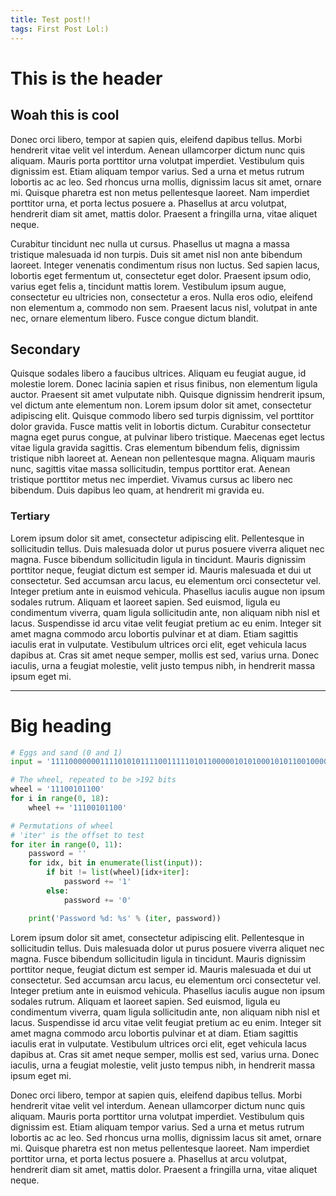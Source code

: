 ```yaml
---
title: Test post!!
tags: First Post Lol:)
---
```


# This is the header

## Woah this is cool

Donec orci libero, tempor at sapien quis, eleifend dapibus tellus. Morbi hendrerit vitae velit vel interdum. Aenean ullamcorper dictum nunc quis aliquam. Mauris porta porttitor urna volutpat imperdiet. Vestibulum quis dignissim est. Etiam aliquam tempor varius. Sed a urna et metus rutrum lobortis ac ac leo. Sed rhoncus urna mollis, dignissim lacus sit amet, ornare mi. Quisque pharetra est non metus pellentesque laoreet. Nam imperdiet porttitor urna, et porta lectus posuere a. Phasellus at arcu volutpat, hendrerit diam sit amet, mattis dolor. Praesent a fringilla urna, vitae aliquet neque.

Curabitur tincidunt nec nulla ut cursus. Phasellus ut magna a massa tristique malesuada id non turpis. Duis sit amet nisl non ante bibendum laoreet. Integer venenatis condimentum risus non luctus. Sed sapien lacus, lobortis eget fermentum ut, consectetur eget dolor. Praesent ipsum odio, varius eget felis a, tincidunt mattis lorem. Vestibulum ipsum augue, consectetur eu ultricies non, consectetur a eros. Nulla eros odio, eleifend non elementum a, commodo non sem. Praesent lacus nisl, volutpat in ante nec, ornare elementum libero. Fusce congue dictum blandit.

## Secondary

Quisque sodales libero a faucibus ultrices. Aliquam eu feugiat augue, id molestie lorem. Donec lacinia sapien et risus finibus, non elementum ligula auctor. Praesent sit amet vulputate nibh. Quisque dignissim hendrerit ipsum, vel dictum ante elementum non. Lorem ipsum dolor sit amet, consectetur adipiscing elit. Quisque commodo libero sed turpis dignissim, vel porttitor dolor gravida. Fusce mattis velit in lobortis dictum. Curabitur consectetur magna eget purus congue, at pulvinar libero tristique. Maecenas eget lectus vitae ligula gravida sagittis. Cras elementum bibendum felis, dignissim tristique nibh laoreet at. Aenean non pellentesque magna. Aliquam mauris nunc, sagittis vitae massa sollicitudin, tempus porttitor erat. Aenean tristique porttitor metus nec imperdiet. Vivamus cursus ac libero nec bibendum. Duis dapibus leo quam, at hendrerit mi gravida eu.

### Tertiary

Lorem ipsum dolor sit amet, consectetur adipiscing elit. Pellentesque in sollicitudin tellus. Duis malesuada dolor ut purus posuere viverra aliquet nec magna. Fusce bibendum sollicitudin ligula in tincidunt. Mauris dignissim porttitor neque, feugiat dictum est semper id. Mauris malesuada et dui ut consectetur. Sed accumsan arcu lacus, eu elementum orci consectetur vel. Integer pretium ante in euismod vehicula. Phasellus iaculis augue non ipsum sodales rutrum. Aliquam et laoreet sapien. Sed euismod, ligula eu condimentum viverra, quam ligula sollicitudin ante, non aliquam nibh nisl et lacus. Suspendisse id arcu vitae velit feugiat pretium ac eu enim. Integer sit amet magna commodo arcu lobortis pulvinar et at diam. Etiam sagittis iaculis erat in vulputate. Vestibulum ultrices orci elit, eget vehicula lacus dapibus at. Cras sit amet neque semper, mollis est sed, varius urna. Donec iaculis, urna a feugiat molestie, velit justo tempus nibh, in hendrerit massa ipsum eget mi.

---

# Big heading

```python
# Eggs and sand (0 and 1)
input = '111100000001111010101111001111101011000001010100010101100100001011010110111111111100000110100010000101001111100100000110101100110000100100010101011100111101001010101101110111101010010100001111'

# The wheel, repeated to be >192 bits
wheel = '11100101100'
for i in range(0, 18):
    wheel += '11100101100'

# Permutations of wheel
# 'iter' is the offset to test
for iter in range(0, 11):
    password = ''
    for idx, bit in enumerate(list(input)):
        if bit != list(wheel)[idx+iter]:
            password += '1'
        else:
            password += '0'

    print('Password %d: %s' % (iter, password))
```

Lorem ipsum dolor sit amet, consectetur adipiscing elit. Pellentesque in sollicitudin tellus. Duis malesuada dolor ut purus posuere viverra aliquet nec magna. Fusce bibendum sollicitudin ligula in tincidunt. Mauris dignissim porttitor neque, feugiat dictum est semper id. Mauris malesuada et dui ut consectetur. Sed accumsan arcu lacus, eu elementum orci consectetur vel. Integer pretium ante in euismod vehicula. Phasellus iaculis augue non ipsum sodales rutrum. Aliquam et laoreet sapien. Sed euismod, ligula eu condimentum viverra, quam ligula sollicitudin ante, non aliquam nibh nisl et lacus. Suspendisse id arcu vitae velit feugiat pretium ac eu enim. Integer sit amet magna commodo arcu lobortis pulvinar et at diam. Etiam sagittis iaculis erat in vulputate. Vestibulum ultrices orci elit, eget vehicula lacus dapibus at. Cras sit amet neque semper, mollis est sed, varius urna. Donec iaculis, urna a feugiat molestie, velit justo tempus nibh, in hendrerit massa ipsum eget mi.

Donec orci libero, tempor at sapien quis, eleifend dapibus tellus. Morbi hendrerit vitae velit vel interdum. Aenean ullamcorper dictum nunc quis aliquam. Mauris porta porttitor urna volutpat imperdiet. Vestibulum quis dignissim est. Etiam aliquam tempor varius. Sed a urna et metus rutrum lobortis ac ac leo. Sed rhoncus urna mollis, dignissim lacus sit amet, ornare mi. Quisque pharetra est non metus pellentesque laoreet. Nam imperdiet porttitor urna, et porta lectus posuere a. Phasellus at arcu volutpat, hendrerit diam sit amet, mattis dolor. Praesent a fringilla urna, vitae aliquet neque.